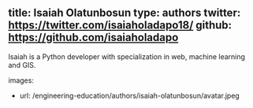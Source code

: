 title: Isaiah Olatunbosun
type: authors
twitter: https://twitter.com/isaiaholadapo18/
github: https://github.com/isaiaholadapo
---
Isaiah is a Python developer with specialization in web, machine learning and GIS.

images:
  - url: /engineering-education/authors/isaiah-olatunbosun/avatar.jpeg 

